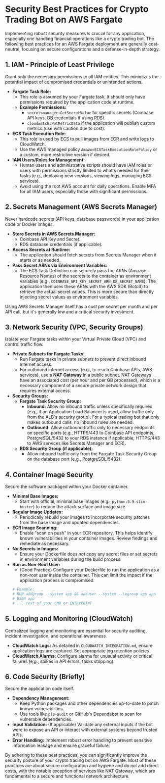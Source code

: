 # Security Best Practices for Crypto Trading Bot on AWS Fargate

Implementing robust security measures is crucial for any application, especially one handling financial operations like a crypto trading bot. The following best practices for an AWS Fargate deployment are generally cost-neutral, focusing on secure configurations and a defense-in-depth strategy.

## 1. IAM - Principle of Least Privilege

Grant only the necessary permissions to all IAM entities. This minimizes the potential impact of compromised credentials or unintended actions.

*   **Fargate Task Role:**
    *   This role is assumed by your Fargate task. It should only have permissions required by the application code at runtime.
    *   **Example Permissions:**
        *   `secretsmanager:GetSecretValue` for specific secrets (Coinbase API keys, DB credentials if using RDS).
        *   `cloudwatch:PutMetricData` if the application will publish custom metrics (use with caution due to cost).
*   **ECS Task Execution Role:**
    *   This role is used by ECS to pull images from ECR and write logs to CloudWatch.
    *   Use the AWS managed policy `AmazonECSTaskExecutionRolePolicy` or a custom, more restrictive version if desired.
*   **IAM Users/Roles for Management:**
    *   Human users and administrative scripts should have IAM roles or users with permissions strictly limited to what's needed for their tasks (e.g., deploying new versions, viewing logs, managing ECS services).
    *   Avoid using the root AWS account for daily operations. Enable MFA for all IAM users, especially those with significant permissions.

## 2. Secrets Management (AWS Secrets Manager)

Never hardcode secrets (API keys, database passwords) in your application code or Docker images.

*   **Store Secrets in AWS Secrets Manager:**
    *   Coinbase API Key and Secret.
    *   RDS database credentials (if applicable).
*   **Access Secrets at Runtime:**
    *   The application should fetch secrets from Secrets Manager when it starts or as needed.
*   **Pass Secret ARNs via Environment Variables:**
    *   The ECS Task Definition can securely pass the ARNs (Amazon Resource Names) of the secrets to the container as environment variables (e.g., `COINBASE_API_KEY_SECRET_ARN`, `DB_SECRET_NAME`). The application then uses these ARNs with the AWS SDK (Boto3) to retrieve the actual secret values. This is more secure than directly injecting secret values as environment variables.

Using AWS Secrets Manager itself has a cost per secret per month and per API call, but it's generally low and a critical security investment.

## 3. Network Security (VPC, Security Groups)

Isolate your Fargate tasks within your Virtual Private Cloud (VPC) and control traffic flow.

*   **Private Subnets for Fargate Tasks:**
    *   Run Fargate tasks in private subnets to prevent direct inbound internet access.
    *   For outbound internet access (e.g., to reach Coinbase APIs, AWS services), use a **NAT Gateway** in a public subnet. NAT Gateways have an associated cost (per hour and per GB processed), which is a necessary component of a secure private network design that requires external access.
*   **Security Groups:**
    *   **Fargate Task Security Group:**
        *   **Inbound:** Allow no inbound traffic unless specifically required (e.g., if an Application Load Balancer is used, allow traffic only from the ALB's security group). For a typical trading bot that only makes outbound calls, no inbound rules are needed.
        *   **Outbound:** Allow outbound traffic only to necessary endpoints on specific ports (e.g., HTTPS/443 to Coinbase API endpoints, PostgreSQL/5432 to your RDS instance if applicable, HTTPS/443 to AWS services like Secrets Manager and ECR).
    *   **RDS Security Group (if applicable):**
        *   Allow inbound traffic only from the Fargate Task Security Group on the database port (e.g., PostgreSQL/5432).

## 4. Container Image Security

Secure the software packaged within your Docker container.

*   **Minimal Base Images:**
    *   Start with official, minimal base images (e.g., `python:3.9-slim-buster`) to reduce the attack surface and image size.
*   **Regular Image Updates:**
    *   Periodically rebuild your images to incorporate security patches from the base image and updated dependencies.
*   **ECR Image Scanning:**
    *   Enable "scan on push" in your ECR repository. This helps identify known vulnerabilities in your container images. Review findings and remediate as necessary.
*   **No Secrets in Images:**
    *   Ensure your Dockerfile does not copy any secret files or set secrets in environment variables during the build process.
*   **Run as Non-Root User:**
    *   (Good Practice) Configure your Dockerfile to run the application as a non-root user inside the container. This can limit the impact if the application process is compromised.
    ```dockerfile
    # Example:
    # RUN addgroup --system app && adduser --system --ingroup app app
    # USER app
    # ... rest of your CMD or ENTRYPOINT
    ```

## 5. Logging and Monitoring (CloudWatch)

Centralized logging and monitoring are essential for security auditing, incident investigation, and operational awareness.

*   **CloudWatch Logs:** As detailed in `CLOUDWATCH_INTEGRATION.md`, ensure application logs are captured. Set appropriate log retention policies.
*   **CloudWatch Alarms:** Configure alarms for unusual activity or critical failures (e.g., spikes in API errors, tasks stopping).

## 6. Code Security (Briefly)

Secure the application code itself.

*   **Dependency Management:**
    *   Keep Python packages and other dependencies up-to-date to patch known vulnerabilities.
    *   Use tools like `pip-audit` or GitHub's Dependabot to scan for vulnerable dependencies.
*   **Input Validation:** (If applicable) Validate any external inputs if the bot were to expose an API or interact with external systems beyond trusted APIs.
*   **Error Handling:** Implement robust error handling to prevent sensitive information leakage and ensure graceful failure.

By adhering to these best practices, you can significantly improve the security posture of your crypto trading bot on AWS Fargate. Most of these practices are about secure configuration and hygiene and do not add direct costs, with the notable exception of services like NAT Gateway, which are fundamental to a secure and functional network architecture.
```
